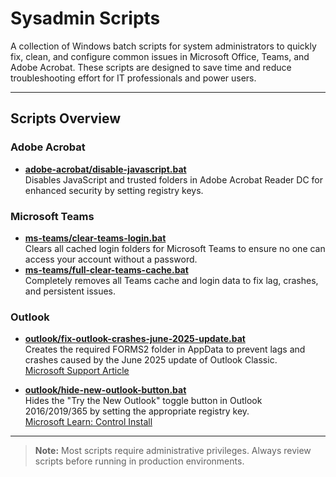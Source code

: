# Sysadmin Scripts

A collection of Windows batch scripts for system administrators to quickly fix, clean, and configure common issues in Microsoft Office, Teams, and Adobe Acrobat. These scripts are designed to save time and reduce troubleshooting effort for IT professionals and power users.

---

## Scripts Overview

### Adobe Acrobat
- **[adobe-acrobat/disable-javascript.bat](adobe-acrobat/disable-javascript.bat)**  
  Disables JavaScript and trusted folders in Adobe Acrobat Reader DC for enhanced security by setting registry keys.

### Microsoft Teams
- **[ms-teams/clear-teams-login.bat](ms-teams/clear-teams-login.bat)**  
  Clears all cached login folders for Microsoft Teams to ensure no one can access your account without a password.
- **[ms-teams/full-clear-teams-cache.bat](ms-teams/full-clear-teams-cache.bat)**  
  Completely removes all Teams cache and login data to fix lag, crashes, and persistent issues.

### Outlook
- **[outlook/fix-outlook-crashes-june-2025-update.bat](outlook/fix-outlook-crashes-june-2025-update.bat)**  
  Creates the required FORMS2 folder in AppData to prevent lags and crashes caused by the June 2025 update of Outlook Classic.  
  [Microsoft Support Article](https://support.microsoft.com/en-us/office/classic-outlook-crashes-opening-or-starting-a-new-email-1b413573-7dfc-4147-9c53-c2f1183b89b8)

- **[outlook/hide-new-outlook-button.bat](outlook/hide-new-outlook-button.bat)**  
  Hides the "Try the New Outlook" toggle button in Outlook 2016/2019/365 by setting the appropriate registry key.  
  [Microsoft Learn: Control Install](https://learn.microsoft.com/de-de/microsoft-365-apps/outlook/get-started/control-install)

---

> **Note:** Most scripts require administrative privileges. Always review scripts before running in production environments.
